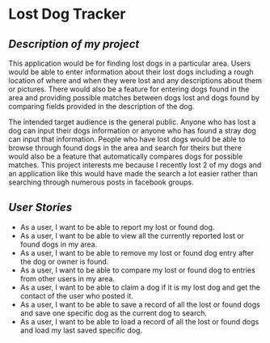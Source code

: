 # **Lost Dog Tracker**

## ***Description of my project***

This application would be for finding lost dogs in a particular area. Users would be able to enter information about their lost dogs including a rough location of where and when they were lost and any descriptions about them or pictures. There would also be a feature for entering dogs found in the area and providing possible matches between dogs lost and dogs found by comparing fields provided in the description of the dog. 

The intended target audience is the general public. Anyone who has lost a dog can input their dogs information or anyone who has found a stray dog can input that information. People who have lost dogs would be able to browse through found dogs in the area and search for theirs but there would also be a feature that automatically compares dogs for possible matches. This project interests me because I recently lost 2 of my dogs and an application like this would have made the search a lot easier rather than searching through numerous posts in facebook groups. 

## ***User Stories***

- As a user, I want to be able to report my lost or found dog.
- As a user, I want to be able to view all the currently reported lost or found dogs in my area. 
- As a user, I want to be able to remove my lost or found dog entry after the dog or owner is found. 
- As a user, I want to be able to compare my lost or found dog to entries from other users in my area. 
- As a user, I want to be able to claim a dog if it is my lost dog and get the contact of the user who posted it. 
- As a user, I want to be able to save a record of all the lost or found dogs and save one specific dog as the current dog to search.
- As a user, I want to be able to load a record of all the lost or found dogs and load my last saved specific dog.